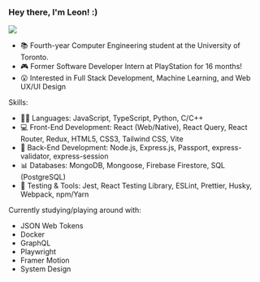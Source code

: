 ### Hey there, I'm Leon! :)
![](https://komarev.com/ghpvc/?username=leonapples)
- 📚 Fourth-year Computer Engineering student at the University of Toronto.
- 🎮 Former Software Developer Intern at PlayStation for 16 months!
- 😮 Interested in Full Stack Development, Machine Learning, and Web UX/UI Design

Skills:
- 🧑‍💻 Languages: JavaScript, TypeScript, Python, C/C++
- 💻 Front-End Development: React (Web/Native), React Query, React Router, Redux, HTML5, CSS3, Tailwind CSS, Vite
- 🛜 Back-End Development: Node.js, Express.js, Passport, express-validator, express-session
- 📊 Databases: MongoDB, Mongoose, Firebase Firestore, SQL (PostgreSQL)
- 🧪 Testing & Tools: Jest, React Testing Library, ESLint, Prettier, Husky, Webpack, npm/Yarn

Currently studying/playing around with:
- JSON Web Tokens
- Docker
- GraphQL
- Playwright
- Framer Motion
- System Design

